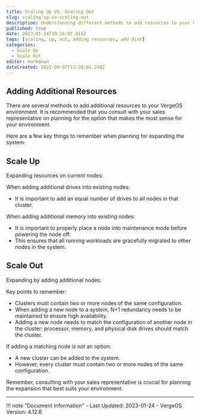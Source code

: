 ```yaml
---
title: Scaling Up VS. Scaling Out
slug: scaling-up-vs-scaling-out
description: Understanding different methods to add resources to your VergeOS environment
published: true
date: 2023-01-24T19:16:07.815Z
tags: [scaling, up, out, adding resources, add disk]
categories:
  - Scale Up
  - Scale Out
editor: markdown
dateCreated: 2022-09-07T13:28:01.240Z
---
```


## Adding Additional Resources

There are several methods to add additional resources to your VergeOS environment. It is recommended that you consult with your sales representative on planning for the option that makes the most sense for your environment.

Here are a few key things to remember when planning for expanding the system:

## Scale Up

Expanding resources on current nodes:

When adding additional drives into existing nodes:
- It is important to add an equal number of drives to all nodes in that cluster. 

When adding additional memory into existing nodes:
- It is important to properly place a node into maintenance mode before powering the node off. 
- This ensures that all running workloads are gracefully migrated to other nodes in the system.

## Scale Out

Expanding by adding additional nodes:

Key points to remember:
- Clusters must contain two or more nodes of the same configuration.
- When adding a new node to a system, N+1 redundancy needs to be maintained to ensure high availability.
- Adding a new node needs to match the configuration of another node in the cluster: processor, memory, and physical disk drives should match the cluster.

If adding a matching node is not an option:
- A new cluster can be added to the system.
- However, every cluster must contain two or more nodes of the same configuration.

Remember, consulting with your sales representative is crucial for planning the expansion that best suits your environment.

---

!!! note "Document Information"
    - Last Updated: 2023-01-24
    - VergeOS Version: 4.12.6
